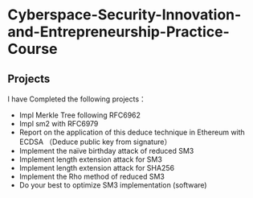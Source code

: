 # Cyberspace-Security-Innovation-and-Entrepreneurship-Practice-Course

## Projects
I have Completed the following projects：
- Impl Merkle Tree following RFC6962
- Impl sm2 with RFC6979
- Report on the application of this deduce technique in Ethereum with ECDSA （Deduce public key from signature）
- Implement the naïve birthday attack of reduced SM3
- Implement length extension attack for SM3
- Implement length extension attack for SHA256
- Implement the Rho method of reduced SM3
- Do your best to optimize SM3 implementation (software)
